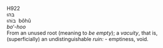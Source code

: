 <body>
  <p>H922<br>  בּהוּ  <br> בּוֹהוּ  ‎  bôhû  <br><i>bo‘-hoo </i><br>From an unused root (meaning to <i>be</i> <i>empty</i>); a <i>vacuity</i>, that is, (superficially) an undistinguishable <i>ruin: - </i>emptiness, void.<br></p>
 </body>